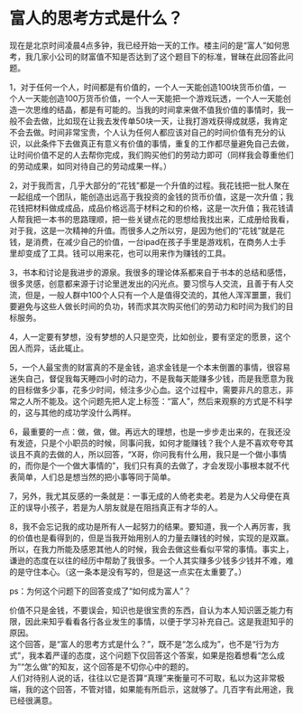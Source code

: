 # 富人的思考方式是什么？
  
现在是北京时间凌晨4点多钟，我已经开始一天的工作。楼主问的是“富人”如何思考，我几家小公司的财富值不知是否达到了这个题目下的标准，冒昧在此回答此问题。  
  
1，对于任何一个人，时间都是有价值的，一个人一天能创造100块货币价值，一个人一天能创造100万货币价值，一个人一天能把一个游戏玩透，一个人一天能创造一次思维的结晶，都是有可能的。当我的时间拿来做不值我价值的事情时，我一般不会去做，比如现在让我去发传单50块一天，让我打游戏获得成就感，我肯定不会去做。时间非常宝贵，个人认为任何人都应该对自己的时间价值有充分的认识，以此条件下去做真正有意义有价值的事情，重复的工作都尽量避免自己去做，让时间价值不足的人去帮你完成，我们购买他们的劳动力即可（同样我会尊重他们的劳动成果，如同对待自己的劳动成果一样。）  
  
2，对于我而言，几乎大部分的“花钱”都是一个升值的过程。我花钱把一批人聚在一起组成一个团队，能创造出远高于我投资的金钱的货币价值，这是一次升值；我花钱把材料做成成品，成品价格远高于材料之和的价格，这是一次升值；我花钱请人帮我把一本书的思路理顺，把一些关键点花的思想给我找出来，汇成册给我看，对于我，这是一次精神的升值。而很多人之所以穷，是因为他们的“花钱”就是花钱，是消费，在减少自己的价值，一台ipad在孩子手里是游戏机，在商务人士手里却变成了工具。钱可以用来花，也可以用来作为赚钱的工具。  
  
3，书本和讨论是我进步的源泉。我很多的理论体系都来自于书本的总结和感悟，很多灵感，创意都来源于讨论里迸发出的闪光点。要习惯与人交流，且善于有人交流，但是，一般人群中100个人只有一个人是值得交流的，其他人浑浑噩噩，我们要避免与这些人做长时间的负功，转而求其次购买他们的劳动力和时间为我们的目标服务。  
  
4，人一定要有梦想，没有梦想的人只是空壳，比如创业，要有坚定的愿景，这个因人而异，话此辄止。  
  
5，一个人最宝贵的财富真的不是金钱，追求金钱是一个本末倒置的事情，很容易迷失自己，督促我每天睡四小时的动力，不是我每天能赚多少钱，而是我愿意为我的目标做多少事，花多少时间，倾注多少心血。这个过程中，需要非凡的意志，非常之人所不能及。这个问题先把人定上标签：“富人”，然后来观察的方式是不科学的，这与其他的成功学没什么两样。  
  
6，最重要的一点：做，做，做。再远大的理想，也是一步步走出来的，在我还没有发迹，只是个小职员的时候，同事问我，如何才能赚钱？我个人是不喜欢夸夸其谈且不真的去做的人，所以回答，“X哥，你问我有什么用，我只是一个做小事情的，而你是个一个做大事情的”，我们只有真的去做了，才会发现小事根本就不代表简单，人们总是想当然的把小事等同于简单。  
  
7，另外，我尤其反感的一条就是：一事无成的人倚老卖老。若是为人父母便在真正的误导小孩子，若是为人朋友就是在阻挡真正有才华的人。  
  
8，我不会忘记我的成功是所有人一起努力的结果。要知道，我一个人再厉害，我的价值也是看得到的，但是当我开始用别人的力量去赚钱的时候，实现的是双赢。所以，在我力所能及感恩其他人的时候，我会去做这些看似平常的事情。事实上，谦逊的态度在以往的经历中帮助了我很多。一个人其实赚多少钱多少钱并不难，难的是守住本心。（这一条本是没有写的，但是这一点实在太重要了。）  
  
ps：为何这个问题下的回答变成了“如何成为富人”？  
  
价值不只是金钱，不要误会，知识也是很宝贵的东西，自认为本人知识匮乏能力有限，因此来知乎看看各行各业发生的事情，以便于学习补充自己。这是我逛知乎的原因。  
这个回答，是“富人的思考方式是什么？”，既不是“怎么成为”，也不是“行为方式”，我本着严谨的态度，这个问题下仅回答这个答案，如果是抱着想看“怎么成为”“怎么做”的知友，这个回答是不切你心中的题的。  
人们对待别人说的话，往往以它是否算“真理”来衡量可不可取，私以为这非常极端，我的这个回答，不管对错，如果能有所启示，这就够了。几百字有此用途，我已经很满意。